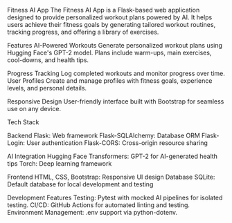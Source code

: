 Fitness AI App
The Fitness AI App is a Flask-based web application designed to provide personalized workout plans powered by AI. It helps users achieve their fitness goals by generating tailored workout routines, tracking progress, and offering a library of exercises.

Features
 AI-Powered Workouts
Generate personalized workout plans using Hugging Face's GPT-2 model.
Plans include warm-ups, main exercises, cool-downs, and health tips.

 Progress Tracking
Log completed workouts and monitor progress over time.
 User Profiles
Create and manage profiles with fitness goals, experience levels, and personal details.

Responsive Design
User-friendly interface built with Bootstrap for seamless use on any device.

Tech Stack

Backend
Flask: Web framework
Flask-SQLAlchemy: Database ORM
Flask-Login: User authentication
Flask-CORS: Cross-origin resource sharing 

AI Integration
Hugging Face Transformers: GPT-2 for AI-generated health tips
Torch: Deep learning framework 

Frontend
HTML, CSS, Bootstrap: Responsive UI design
Database
SQLite: Default database for local development and testing 

Development Features
Testing: Pytest with mocked AI pipelines for isolated testing.
CI/CD: GitHub Actions for automated linting and testing.
Environment Management: .env support via python-dotenv.
